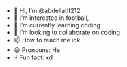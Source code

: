 - 👋 Hi, I’m @abdellatif212
- 👀 I’m interested in football, 
- 🌱 I’m currently learning coding
- 💞️ I’m looking to collaborate on coding
- 📫 How to reach me idk
- 😄 Pronouns: He
- ⚡ Fun fact: xd

<!---
abdellatif212/abdellatif212 is a ✨ special ✨ repository because its `README.md` (this file) appears on your GitHub profile.
You can click the Preview link to take a look at your changes.
--->
